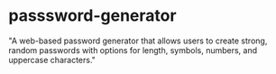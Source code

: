# passsword-generator
"A web-based password generator that allows users to create strong, random passwords with options for length, symbols, numbers, and uppercase characters."
